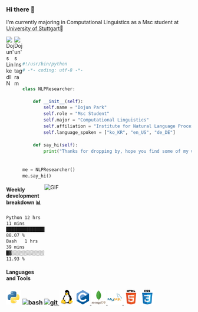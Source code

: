 ### Hi there 👋

I'm currently majoring in Computational Linguistics as a Msc student at <a href="https://www.uni-stuttgart.de/en/">University of Stuttgart</a>🏫</br>

<a href="https://www.linkedin.com/in/dojun-park-772b0319b/">
  <img align="left" alt="Dojun's LinkedIN" width="22px" src="https://raw.githubusercontent.com/peterthehan/peterthehan/master/assets/linkedin.svg" />
</a>
<a href="https://www.instagram.com/dojunnn.p/">
  <img align="left" alt="Dojun's Instagram" width="22px" src="https://raw.githubusercontent.com/hussainweb/hussainweb/main/icons/instagram.png" />
</a></br></br></br>


```python
#!/usr/bin/python
# -*- coding: utf-8 -*-


class NLPResearcher:

    def __init__(self):
        self.name = "Dojun Park"
        self.role = "Msc Student"
        self.major = "Computational Linguistics"
        self.affiliation = "Institute for Natural Language Processing(IMS), University of Stuttgart"
        self.language_spoken = ["ko_KR", "en_US", "de_DE"]

    def say_hi(self):
        print("Thanks for dropping by, hope you find some of my work interesting.")


me = NLPResearcher()
me.say_hi()
```

<img align="right" alt="GIF" src="https://github.com/abhisheknaiidu/abhisheknaiidu/blob/master/code.gif?raw=true" width="400" height="256" />

#### Weekly development breakdown 📊

<!--START_SECTION:waka-->

```text
Python 12 hrs 11 mins   ███████████████▓▒  88.07 %
Bash   1 hrs 39 mins    █▓░░░░░░░░░░░░░░░  11.93 %
```

#### Languages and Tools
<h3 align="left":</h3>
<p align="left">  <img src="https://raw.githubusercontent.com/devicons/devicon/master/icons/python/python-original.svg" alt="python" width="40" height="40"/> </a> <img src="https://www.vectorlogo.zone/logos/gnu_bash/gnu_bash-icon.svg" alt="bash" width="40" height="40"/> </a> <a href="https://git-scm.com/" target="_blank"> <img src="https://www.vectorlogo.zone/logos/git-scm/git-scm-icon.svg" alt="git" width="40" height="40"/> </a>  <img src="https://raw.githubusercontent.com/devicons/devicon/master/icons/linux/linux-original.svg" alt="linux" width="40" height="40"/> </a> <a href="https://www.cprogramming.com/" target="_blank"> <img src="https://raw.githubusercontent.com/devicons/devicon/master/icons/c/c-original.svg" alt="c" width="40" height="40"/> </a> <a href="https://www.jenkins.io" target="_blank">  <a href="https://www.mongodb.com/" target="_blank"> <img src="https://raw.githubusercontent.com/devicons/devicon/master/icons/mongodb/mongodb-original-wordmark.svg" alt="mongodb" width="40" height="40"/> </a> <a href="https://www.mysql.com/" target="_blank"> <img src="https://raw.githubusercontent.com/devicons/devicon/master/icons/mysql/mysql-original-wordmark.svg" alt="mysql" width="40" height="40"/> </a> <img src="https://raw.githubusercontent.com/devicons/devicon/master/icons/html5/html5-original-wordmark.svg" alt="html5" width="40" height="40"/> </a> <a href="https://www.w3schools.com/css/" target="_blank"> <img src="https://raw.githubusercontent.com/devicons/devicon/master/icons/css3/css3-original-wordmark.svg" alt="css3" width="40" height="40"/> </a>
<!--END_SECTION:waka-->
<!--
**DojunPark/DojunPark** is a ✨ _special_ ✨ repository because its `README.md` (this file) appears on your GitHub profile.

Here are some ideas to get you started:

- 🔭 I’m currently working on ...
- 🌱 I’m currently learning ...
- 👯 I’m looking to collaborate on ...
- 🤔 I’m looking for help with ...
- 💬 Ask me about ...
- 📫 How to reach me: ...
- 😄 Pronouns: ...
- ⚡ Fun fact: ...
-->
